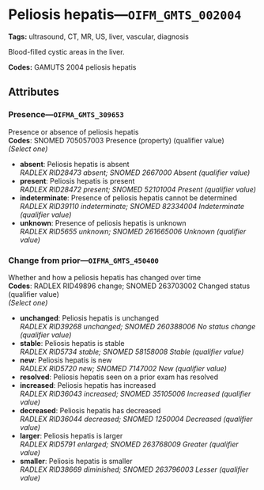# Peliosis hepatis—`OIFM_GMTS_002004`

**Tags:** ultrasound, CT, MR, US, liver, vascular, diagnosis

Blood-filled cystic areas in the liver.

**Codes:** GAMUTS 2004 peliosis hepatis

## Attributes

### Presence—`OIFMA_GMTS_309653`

Presence or absence of peliosis hepatis  
**Codes**: SNOMED 705057003 Presence (property) (qualifier value)  
*(Select one)*

- **absent**: Peliosis hepatis is absent  
_RADLEX RID28473 absent; SNOMED 2667000 Absent (qualifier value)_
- **present**: Peliosis hepatis is present  
_RADLEX RID28472 present; SNOMED 52101004 Present (qualifier value)_
- **indeterminate**: Presence of peliosis hepatis cannot be determined  
_RADLEX RID39110 indeterminate; SNOMED 82334004 Indeterminate (qualifier value)_
- **unknown**: Presence of peliosis hepatis is unknown  
_RADLEX RID5655 unknown; SNOMED 261665006 Unknown (qualifier value)_

### Change from prior—`OIFMA_GMTS_450400`

Whether and how a peliosis hepatis has changed over time  
**Codes**: RADLEX RID49896 change; SNOMED 263703002 Changed status (qualifier value)  
*(Select one)*

- **unchanged**: Peliosis hepatis is unchanged  
_RADLEX RID39268 unchanged; SNOMED 260388006 No status change (qualifier value)_
- **stable**: Peliosis hepatis is stable  
_RADLEX RID5734 stable; SNOMED 58158008 Stable (qualifier value)_
- **new**: Peliosis hepatis is new  
_RADLEX RID5720 new; SNOMED 7147002 New (qualifier value)_
- **resolved**: Peliosis hepatis seen on a prior exam has resolved  
- **increased**: Peliosis hepatis has increased  
_RADLEX RID36043 increased; SNOMED 35105006 Increased (qualifier value)_
- **decreased**: Peliosis hepatis has decreased  
_RADLEX RID36044 decreased; SNOMED 1250004 Decreased (qualifier value)_
- **larger**: Peliosis hepatis is larger  
_RADLEX RID5791 enlarged; SNOMED 263768009 Greater (qualifier value)_
- **smaller**: Peliosis hepatis is smaller  
_RADLEX RID38669 diminished; SNOMED 263796003 Lesser (qualifier value)_